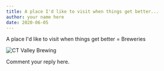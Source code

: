 ```yaml
---
title: A place I'd like to visit when things get better...
author: your name here
date: 2020-06-05
---
```


A place I'd like to visit when things get better = Breweries

![CT Valley Brewing](https://media-cdn.tripadvisor.com/media/photo-s/13/a9/ee/a4/20180711-163936-largejpg.jpg)

Comment your reply here.
